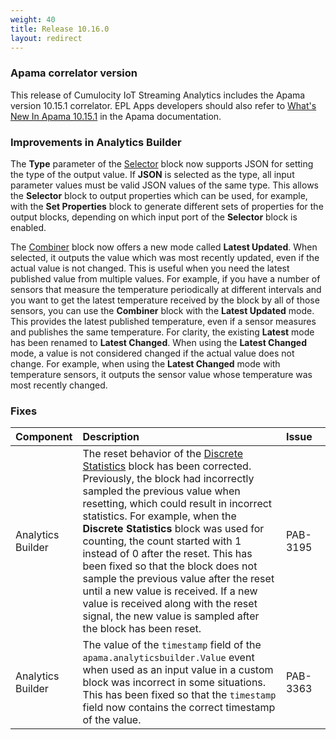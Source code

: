 ```yaml
---
weight: 40
title: Release 10.16.0
layout: redirect
---
```


### Apama correlator version

This release of Cumulocity IoT Streaming Analytics includes the Apama version 10.15.1 correlator.
EPL Apps developers should also refer to [What's New In Apama 10.15.1](https://documentation.softwareag.com/pam/10.15.1/en/webhelp/pam-webhelp/index.html#page/pam-webhelp%2Fco-WhaNewInApa_10151_top.html)
in the Apama documentation.

### Improvements in Analytics Builder

The **Type** parameter of the [Selector](https://documentation.softwareag.com/pab/10.16.0/en/webhelp/pab-webhelp/index.html#page/pab-webhelp%2Fre_AnaBui_block_reference_Flow_Manipulation_Selector.html)
block now supports JSON for setting the type of the output value.
If **JSON** is selected as the type, all input parameter values must be valid JSON values of the same type.
This allows the **Selector** block to output properties which can be used, for example,
with the **Set Properties** block to generate different sets of properties for the output blocks,
depending on which input port of the **Selector** block is enabled.

The [Combiner](https://documentation.softwareag.com/pab/10.16.0/en/webhelp/pab-webhelp/index.html#page/pab-webhelp%2Fre_AnaBui_block_reference_Flow_Manipulation_Combiner.html)
block now offers a new mode called **Latest Updated**. When selected, it outputs the
value which was most recently updated, even if the actual value is not changed.
This is useful when you need the latest published value from multiple values.
For example, if you have a number of sensors that measure the temperature periodically at different intervals
and you want to get the latest temperature received by the block by all of those sensors,
you can use the **Combiner** block with the **Latest Updated** mode.
This provides the latest published temperature, even if a sensor measures and publishes the same temperature.
For clarity, the existing **Latest** mode has been renamed to **Latest Changed**.
When using the **Latest Changed** mode, a value is not considered changed if the actual value does not change.
For example, when using the **Latest Changed** mode with temperature sensors,
it outputs the sensor value whose temperature was most recently changed.

### Fixes

<table>
<colgroup>
    <col style="width: 15%;">
    <col style="width: 70%;">
    <col style="width: 15%;">
</colgroup>
<thead>
<tr>
<th style="text-align:left">Component</th>
<th style="text-align:left">Description</th>
<th style="text-align:left">Issue</th>
</tr>
</thead>
<tbody>

<tr>
<td style="text-align:left">Analytics Builder</td>
<td style="text-align:left">The reset behavior of the
<a href="https://documentation.softwareag.com/pab/10.16.0/en/webhelp/pab-webhelp/index.html#page/pab-webhelp%2Fre_AnaBui_block_reference_Aggregates_DiscreteStatistics.html">Discrete Statistics</a>
block has been corrected.
Previously, the block had incorrectly sampled the previous value when resetting,
which could result in incorrect statistics.
For example, when the <b>Discrete Statistics</b> block was used for counting,
the count started with 1 instead of 0 after the reset.
This has been fixed so that the block does not sample the previous value after the reset until
a new value is received. If a new value is received along with the reset signal,
the new value is sampled after the block has been reset.</td>
<td style="text-align:left">PAB-3195</td>
</tr>
<td style="text-align:left">Analytics Builder</td>
<td style="text-align:left">The value of the <code>timestamp</code> field of the <code>apama.analyticsbuilder.Value</code> event when used as an input value in a custom block was incorrect in some situations.
This has been fixed so that the <code>timestamp</code> field now contains the correct timestamp of the value.
</td>
<td style="text-align:left">PAB-3363</td>
</tr>
</tbody>
</table>
